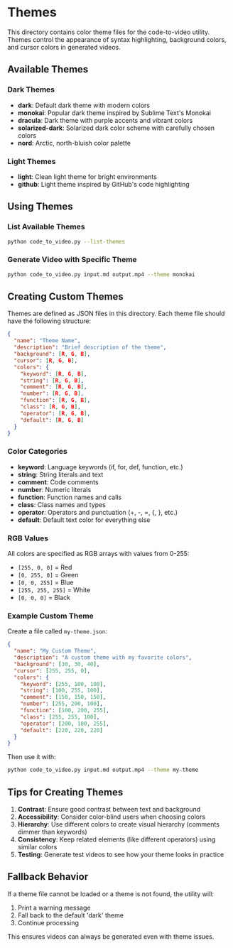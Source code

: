 # Themes

This directory contains color theme files for the code-to-video utility. Themes control the appearance of syntax highlighting, background colors, and cursor colors in generated videos.

## Available Themes

### Dark Themes

- **dark**: Default dark theme with modern colors
- **monokai**: Popular dark theme inspired by Sublime Text's Monokai
- **dracula**: Dark theme with purple accents and vibrant colors
- **solarized-dark**: Solarized dark color scheme with carefully chosen colors
- **nord**: Arctic, north-bluish color palette

### Light Themes

- **light**: Clean light theme for bright environments  
- **github**: Light theme inspired by GitHub's code highlighting

## Using Themes

### List Available Themes

```bash
python code_to_video.py --list-themes
```

### Generate Video with Specific Theme

```bash
python code_to_video.py input.md output.mp4 --theme monokai
```

## Creating Custom Themes

Themes are defined as JSON files in this directory. Each theme file should have the following structure:

```json
{
  "name": "Theme Name",
  "description": "Brief description of the theme",
  "background": [R, G, B],
  "cursor": [R, G, B],
  "colors": {
    "keyword": [R, G, B],
    "string": [R, G, B],
    "comment": [R, G, B],
    "number": [R, G, B],
    "function": [R, G, B],
    "class": [R, G, B],
    "operator": [R, G, B],
    "default": [R, G, B]
  }
}
```

### Color Categories

- **keyword**: Language keywords (if, for, def, function, etc.)
- **string**: String literals and text
- **comment**: Code comments
- **number**: Numeric literals
- **function**: Function names and calls
- **class**: Class names and types
- **operator**: Operators and punctuation (+, -, =, {, }, etc.)
- **default**: Default text color for everything else

### RGB Values

All colors are specified as RGB arrays with values from 0-255:

- `[255, 0, 0]` = Red
- `[0, 255, 0]` = Green  
- `[0, 0, 255]` = Blue
- `[255, 255, 255]` = White
- `[0, 0, 0]` = Black

### Example Custom Theme

Create a file called `my-theme.json`:

```json
{
  "name": "My Custom Theme",
  "description": "A custom theme with my favorite colors",
  "background": [30, 30, 40],
  "cursor": [255, 255, 0],
  "colors": {
    "keyword": [255, 100, 100],
    "string": [100, 255, 100],
    "comment": [150, 150, 150],
    "number": [255, 200, 100],
    "function": [100, 200, 255],
    "class": [255, 255, 100],
    "operator": [200, 100, 255],
    "default": [220, 220, 220]
  }
}
```

Then use it with:

```bash
python code_to_video.py input.md output.mp4 --theme my-theme
```

## Tips for Creating Themes

1. **Contrast**: Ensure good contrast between text and background
2. **Accessibility**: Consider color-blind users when choosing colors
3. **Hierarchy**: Use different colors to create visual hierarchy (comments dimmer than keywords)
4. **Consistency**: Keep related elements (like different operators) using similar colors
5. **Testing**: Generate test videos to see how your theme looks in practice

## Fallback Behavior

If a theme file cannot be loaded or a theme is not found, the utility will:

1. Print a warning message
2. Fall back to the default 'dark' theme
3. Continue processing

This ensures videos can always be generated even with theme issues.
